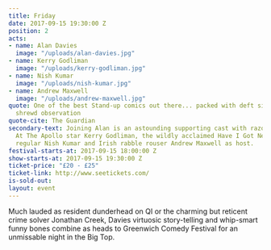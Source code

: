 ```yaml
---
title: Friday
date: 2017-09-15 19:30:00 Z
position: 2
acts:
- name: Alan Davies
  image: "/uploads/alan-davies.jpg"
- name: Kerry Godliman
  image: "/uploads/kerry-godliman.jpg"
- name: Nish Kumar
  image: "/uploads/nish-kumar.jpg"
- name: Andrew Maxwell
  image: "/uploads/andrew-maxwell.jpg"
quote: One of the best Stand-up comics out there... packed with deft silliness and
  shrewd observation
quote-cite: The Guardian
secondary-text: Joining Alan is an astounding supporting cast with razor-sharp Live
  At The Apollo star Kerry Godliman, the wildly acclaimed Have I Got News for you
  regular Nish Kumar and Irish rabble rouser Andrew Maxwell as host.
festival-starts-at: 2017-09-15 18:00:00 Z
show-starts-at: 2017-09-15 19:30:00 Z
ticket-price: "£20 - £25"
ticket-link: http://www.seetickets.com/
is-sold-out: 
layout: event
---
```


Much lauded as resident dunderhead on QI or the charming but reticent crime solver Jonathan Creek, Davies virtuosic story-telling and whip-smart funny bones combine as heads to Greenwich Comedy Festival for an unmissable night in the Big Top.